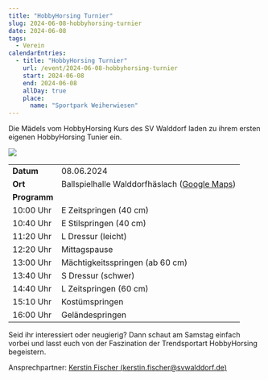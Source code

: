 ```yaml
---
title: "HobbyHorsing Turnier"
slug: 2024-06-08-hobbyhorsing-turnier
date: 2024-06-08
tags:
  - Verein
calendarEntries:
  - title: "HobbyHorsing Turnier"
    url: /event/2024-06-08-hobbyhorsing-turnier
    start: 2024-06-08
    end: 2024-06-08
    allDay: true
    place:
      name: "Sportpark Weiherwiesen"
---
```

Die Mädels vom HobbyHorsing Kurs des SV Walddorf laden zu ihrem ersten eigenen HobbyHorsing Tunier ein.

![](/media/2024/2024-06-03-hobbyhorsing-1.jpg)


|              |                                                                                           |
|--------------|-------------------------------------------------------------------------------------------|
| **Datum**    | 08.06.2024                                                                                |
| **Ort**      | Ballspielhalle Walddorfhäslach ([Google Maps](https://maps.app.goo.gl/m7SG1cyMkEdAzqHS9)) |
| **Programm** |                                                                                           |
| 10:00 Uhr    | E Zeitspringen (40 cm)                                                                    |
| 10:40 Uhr    | E Stilspringen (40 cm)                                                                    |
| 11:20 Uhr    | L Dressur (leicht)                                                                        |
| 12:20 Uhr    | Mittagspause                                                                              |
| 13:00 Uhr    | Mächtigkeitsspringen (ab 60 cm)                                                           |
| 13:40 Uhr    | S Dressur (schwer)                                                                        |
| 14:40 Uhr    | L Zeitspringen (60 cm)                                                                    |
| 15:10 Uhr    | Kostümspringen                                                                            |
| 16:00 Uhr    | Geländespringen                                                                           |

Seid ihr interessiert oder neugierig? Dann schaut am Samstag einfach vorbei und lasst euch von der Faszination der Trendsportart HobbyHorsing begeistern.
       
Ansprechpartner: [Kerstin Fischer (kerstin.fischer@svwalddorf.de)](mailto:kerstin.fischer@svwalddorf.de)
